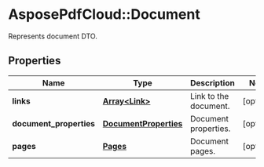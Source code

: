 # AsposePdfCloud::Document
Represents document DTO.

## Properties
Name | Type | Description | Notes
------------ | ------------- | ------------- | -------------
**links** | [**Array&lt;Link&gt;**](Link.md) | Link to the document. | [optional] 
**document_properties** | [**DocumentProperties**](DocumentProperties.md) | Document properties. | [optional] 
**pages** | [**Pages**](Pages.md) | Document pages. | [optional] 


